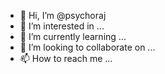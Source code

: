 - 👋 Hi, I’m @psychoraj
- 👀 I’m interested in ...
- 🌱 I’m currently learning ...
- 💞️ I’m looking to collaborate on ...
- 📫 How to reach me ...

<!---
psychoraj/psychoraj is a ✨ special ✨ repository because its `README.md` (this file) appears on your GitHub profile.
You can click the Preview link to take a look at your changes.
--->
